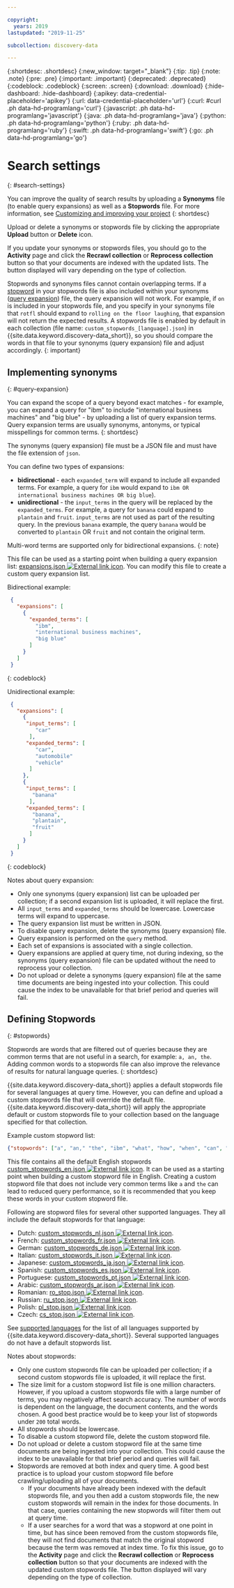 ```yaml
---

copyright:
  years: 2019
lastupdated: "2019-11-25"

subcollection: discovery-data

---
```


{:shortdesc: .shortdesc}
{:new_window: target="_blank"}
{:tip: .tip}
{:note: .note}
{:pre: .pre}
{:important: .important}
{:deprecated: .deprecated}
{:codeblock: .codeblock}
{:screen: .screen}
{:download: .download}
{:hide-dashboard: .hide-dashboard}
{:apikey: data-credential-placeholder='apikey'} 
{:url: data-credential-placeholder='url'}
{:curl: #curl .ph data-hd-programlang='curl'}
{:javascript: .ph data-hd-programlang='javascript'}
{:java: .ph data-hd-programlang='java'}
{:python: .ph data-hd-programlang='python'}
{:ruby: .ph data-hd-programlang='ruby'}
{:swift: .ph data-hd-programlang='swift'}
{:go: .ph data-hd-programlang='go'}


# Search settings
{: #search-settings}

<!-- c/s help for *Search settings* page. Do not delete. -->

You can improve the quality of search results by uploading a **Synonyms** file (to enable query expansions) as well as a **Stopwords** file. For more information, see [Customizing and improving your project](/docs/services/discovery-data?topic=discovery-data-improve)
{: shortdesc}
 
Upload or delete a synonyms or stopwords file by clicking the appropriate **Upload** button or **Delete** icon.

If you update your synonyms or stopwords files, you should go to the **Activity** page and click the **Recrawl collection** or **Reprocess collection** button so that your documents are indexed with the updated lists. The button displayed will vary depending on the type of collection.

Stopwords and synonyms files cannot contain overlapping terms. If a [stopword](/docs/services/discovery-data?topic=discovery-data-stopwords#stopwords) in your stopwords file is also included within your synonyms ([query expansion](/docs/services/discovery-data?topic=discovery-data-query-expansion#query-expansion)) file, the query expansion will not work. For example, if `on` is included in your stopwords file, and you specify in your synonyms file that `rotfl` should expand to `rolling on the floor laughing`, that expansion will not return the expected results. A stopwords file is enabled by default in each collection (file name: `custom_stopwords_[language].json`) in {{site.data.keyword.discovery-data_short}}, so you should compare the words in that file to your synonyms (query expansion) file and adjust accordingly. 
{: important}

## Implementing synonyms
{: #query-expansion}

You can expand the scope of a query beyond exact matches - for example, you can expand a query for "ibm" to include "international business machines" and "big blue" - by uploading a list of query expansion terms. Query expansion terms are usually synonyms, antonyms, or typical misspellings for common terms.
{: shortdesc}

The synonyms (query expansion) file must be a JSON file and must have the file extension of `json`.

You can define two types of expansions:
-  **bidirectional** - each `expanded_term` will expand to include all expanded terms. For example, a query for `ibm` would expand to `ibm OR international business machines OR big blue`). 
-  **unidirectional** - the `input_terms` in the query will be replaced by the `expanded_terms`. For example, a query for `banana` could expand to `plantain` and `fruit`. `input_terms` are not used as part of the resulting query. In the previous `banana` example, the query `banana` would be converted to `plantain` OR `fruit` and not contain the original term.

Multi-word terms are supported only for bidirectional expansions.
{: note}

This file can be used as a starting point when building a query expansion list:
<a target="_blank" href="https://watson-developer-cloud.github.io/doc-tutorial-downloads/discovery/expansions.json" download>expansions.json <img src="../../icons/launch-glyph.svg" alt="External link icon" title="External link icon"></a>. You can modify this file to create a custom query expansion list.

Bidirectional example:
```JSON
 {
   "expansions": [
     {
       "expanded_terms": [
         "ibm",
         "international business machines",
         "big blue"
       ]
     }
   ]
 }
```
{: codeblock}

Unidirectional example:
```JSON
 {
   "expansions": [
     {
      "input_terms": [
         "car"
       ],
      "expanded_terms": [
         "car",
         "automobile"
         "vehicle"
       ]
     },
     {
      "input_terms": [
        "banana"
       ],
      "expanded_terms": [
        "banana",
        "plantain",
        "fruit"
       ]
     }
   ]
 }
```
{: codeblock}

Notes about query expansion:

-  Only one synonyms (query expansion) list can be uploaded per collection; if a second expansion list is uploaded, it will replace the first.
-  All `input_terms` and `expanded_terms` should be lowercase. Lowercase terms will expand to uppercase.
-  The query expansion list must be written in JSON.
-  To disable query expansion, delete the synonyms (query expansion) file.
-  Query expansion is performed on the `query` method.
-  Each set of expansions is associated with a single collection. 
-  Query expansions are applied at query time, not during indexing, so the synonyms (query expansion) file can be updated without the need to reprocess your collection.
-  Do not upload or delete a synonyms (query expansion) file at the same time documents are being ingested into your collection. This could cause the index to be unavailable for that brief period and queries will fail.

## Defining Stopwords
{: #stopwords}

Stopwords are words that are filtered out of queries because they are common terms that are not useful in a search, for example: `a, an, the`. Adding common words to a stopwords file can also improve the relevance of results for natural language queries.
{: shortdesc}

 {{site.data.keyword.discovery-data_short}} applies a default stopwords file for several languages at query time. However, you can define and upload a custom stopwords file that will override the default file. {{site.data.keyword.discovery-data_short}} will apply the appropriate default or custom stopwords file to your collection based on the language specified for that collection. 

Example custom stopword list:

```JSON
{"stopwords": ["a", "an," "the", "ibm", "what", "how", "when", "can", "should", ...]}
```

This file contains all the default English stopwords <a target="_blank" href="https://github.com/watson-developer-cloud/doc-tutorial-downloads/tree/master/discovery-data/custom_stopwords_en.json" download>custom_stopwords_en.json <img src="../../icons/launch-glyph.svg" alt="External link icon" title="External link icon"></a>. It can be used as a starting point when building a custom stopword file in English. Creating a custom stopword file that does not include very common terms like `a` and `the` can lead to reduced query performance, so it is recommended that you keep these words in your custom stopword file. 

Following are stopword files for several other supported languages. They all include the default stopwords for that language:

-  Dutch: <a target="_blank" href="https://github.com/watson-developer-cloud/doc-tutorial-downloads/tree/master/discovery-data/custom_stopwords_nl.json" download>custom_stopwords_nl.json <img src="../../icons/launch-glyph.svg" alt="External link icon" title="External link icon"></a>.
-  French: <a target="_blank" href="https://github.com/watson-developer-cloud/doc-tutorial-downloads/tree/master/discovery-data/custom_stopwords_fr.json" download>custom_stopwords_fr.json <img src="../../icons/launch-glyph.svg" alt="External link icon" title="External link icon"></a>.
-  German: <a target="_blank" href="https://github.com/watson-developer-cloud/doc-tutorial-downloads/tree/master/discovery-data/custom_stopwords_de.json" download>custom_stopwords_de.json <img src="../../icons/launch-glyph.svg" alt="External link icon" title="External link icon"></a>. 
-  Italian: <a target="_blank" href="https://github.com/watson-developer-cloud/doc-tutorial-downloads/tree/master/discovery-data/custom_stopwords_it.json" download>custom_stopwords_it.json <img src="../../icons/launch-glyph.svg" alt="External link icon" title="External link icon"></a>.
-  Japanese: <a target="_blank" href="https://github.com/watson-developer-cloud/doc-tutorial-downloads/tree/master/discovery-data/custom_stopwords_ja.json" download>custom_stopwords_ja.json <img src="../../icons/launch-glyph.svg" alt="External link icon" title="External link icon"></a>.
-  Spanish: <a target="_blank" href="https://github.com/watson-developer-cloud/doc-tutorial-downloads/tree/master/discovery-data/custom_stopwords_es.json" download>custom_stopwords_es.json <img src="../../icons/launch-glyph.svg" alt="External link icon" title="External link icon"></a>. 
-  Portuguese: <a target="_blank" href="https://github.com/watson-developer-cloud/doc-tutorial-downloads/tree/master/discovery-data/custom_stopwords_pt.json" download>custom_stopwords_pt.json <img src="../../icons/launch-glyph.svg" alt="External link icon" title="External link icon"></a>. 
-  Arabic: <a target="_blank" href="https://github.com/watson-developer-cloud/doc-tutorial-downloads/tree/master/discovery-data/custom_stopwords_ar.json" download>custom_stopwords_ar.json <img src="../../icons/launch-glyph.svg" alt="External link icon" title="External link icon"></a>. 
-  Romanian: <a target="_blank" href="https://github.com/watson-developer-cloud/doc-tutorial-downloads/tree/master/discovery-data/ro_stop.json" download>ro_stop.json <img src="../../icons/launch-glyph.svg" alt="External link icon" title="External link icon"></a>.
-  Russian: <a target="_blank" href="https://github.com/watson-developer-cloud/doc-tutorial-downloads/tree/master/discovery-data/ru_stop.json" download>ru_stop.json <img src="../../icons/launch-glyph.svg" alt="External link icon" title="External link icon"></a>.
-  Polish: <a target="_blank" href="https://github.com/watson-developer-cloud/doc-tutorial-downloads/tree/master/discovery-data/pl_stop.json" download>pl_stop.json <img src="../../icons/launch-glyph.svg" alt="External link icon" title="External link icon"></a>.
-  Czech: <a target="_blank" href="https://github.com/watson-developer-cloud/doc-tutorial-downloads/tree/master/discovery-data/cs_stop.json" download>cs_stop.json <img src="../../icons/launch-glyph.svg" alt="External link icon" title="External link icon"></a>.

See [supported languages](/docs/services/discovery-data?topic=discovery-data-language-support#supported-languages) for the list of all languages supported by {{site.data.keyword.discovery-data_short}}. Several supported languages do not have a default stopwords list.

Notes about stopwords:

-  Only one custom stopwords file can be uploaded per collection; if a second custom stopwords file is uploaded, it will replace the first.
-  The size limit for a custom stopword list file is one million characters. However, if you upload a custom stopwords file with a large number of terms, you may negatively affect search accuracy. The number of words is dependent on the language, the document contents, and the words chosen. A good best practice would be to keep your list of stopwords under `200` total words. 
-  All stopwords should be lowercase. 
-  To disable a custom stopword file, delete the custom stopword file.
-  Do not upload or delete a custom stopword file at the same time documents are being ingested into your collection. This could cause the index to be unavailable for that brief period and queries will fail.
-  Stopwords are removed at both index and query time. A good best practice is to upload your custom stopword file before crawling/uploading all of your documents.
   - If your documents have already been indexed with the default stopwords file, and you then add a custom stopwords file, the new custom stopwords will remain in the index for those documents. In that case, queries containing the new stopwords will filter them out at query time.
   - If a user searches for a word that was a stopword at one point in time, but has since been removed from the custom stopwords file, they will not find documents that match the original stopword because the term was removed at index time. To fix this issue, go to the **Activity** page and click the **Recrawl collection** or **Reprocess collection** button so that your documents are indexed with the updated custom stopwords file. The button displayed will vary depending on the type of collection.

